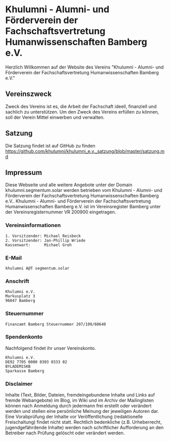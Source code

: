 # Khulumni - Alumni- und Förderverein der Fachschaftsvertretung Humanwissenschaften Bamberg e.V.

Herzlich Willkommen auf der Website des Vereins "Khulumni - Alumni- und Förderverein der Fachschaftsvertretung Humanwissenschaften Bamberg e.V."


## Vereinszweck


Zweck des Vereins ist es, die Arbeit der Fachschaft ideell, finanziell und sachlich zu unterstützen.
Um den Zweck des Vereins erfüllen zu können, soll der Verein Mittel einwerben und verwalten.



## Satzung

Die Satzung findet ist auf GitHub zu finden https://github.com/khulumni/khulumni_e.v._satzung/blob/master/satzung.md




## Impressum

Diese Webseite und alle weitere Angebote unter der Domain khulumni.segmentum.solar werden betrieben vom Khulumni - Alumni- und Förderverein der Fachschaftsvertretung Humanwissenschaften Bamberg e.V.. Khulumni - Alumni- und Förderverein der Fachschaftsvertretung Humanwissenschaften Bamberg e.V. ist im Vereinsregister Bamberg unter der Vereinsregisternummer VR 200900 eingetragen.

### Vereinsinformationen

```
1. Vorsitzender: Michael Reisbeck
2. Vorsitzender: Jan-Phillip Wriede
Kassenwart:      Michael Groh
```

### E-Mail

```
khulumni A@T segmentum.solar
```


### Anschrift

```
Khulumni e.V.
Markusplatz 3
96047 Bamberg
```

### Steuernummer

```
Finanzamt Bamberg Steuernummer 207/109/60640
```

### Spendenkonto

Nachfolgend findet ihr unser Vereinskonto.

```
Khulumni e.V.
DE92 7705 0000 0303 0333 02
BYLADEM1SKB
Sparkasse Bamberg

```

### Disclaimer

Inhalte (Text, Bilder, Dateien, fremdeingebundene Inhalte und Links auf fremde Webangebote) im Blog, im Wiki und im Archiv der Mailinglisten können nach Anmeldung durch jedermann frei erstellt oder verändert werden und stellen eine persönliche Meinung der jeweiligen Autoren dar. Eine Vorabprüfung der Inhalte vor Veröffentlichung (redaktionelle Freischaltung) findet nicht statt. Rechtlich bedenkliche (z.B. Urheberrecht, jugendgefährdende Inhalte) werden nach schriftlicher Aufforderung an den Betreiber nach Prüfung gelöscht oder verändert werden.
